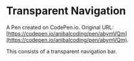 # Transparent Navigation

A Pen created on CodePen.io. Original URL: [https://codepen.io/anibalcoding/pen/abymVQm](https://codepen.io/anibalcoding/pen/abymVQm).

This consists of a transparent navigation bar.
